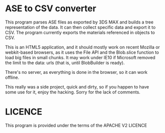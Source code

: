 ASE to CSV converter
==================

This program parses ASE files as exported by 3DS MAX and builds a tree representation of the data. It can then collect specific data
and export it to CSV. The program currently exports the materials referenced in objects to CSV.

This is an HTML5 application, and it should mostly work on recent Mozilla or webkit-based browsers, as it uses the File API and the Blob.slice
function to load big files in small chunks. It may work under IE10 if Microsoft removed the limit to the data: urls (that is, until BlobBuilder 
is ready).

There's no server, as everything is done in the browser, so it can work offline.

This really was a side project, quick and dirty, so if you happen to have some use for it, enjoy the hacking. Sorry for the lack of comments.

LICENCE
======

This program is provided under the terms of the APACHE V2 LICENCE

